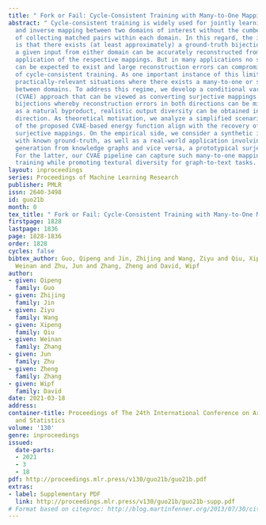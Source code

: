 ```yaml
---
title: " Fork or Fail: Cycle-Consistent Training with Many-to-One Mappings "
abstract: " Cycle-consistent training is widely used for jointly learning a forward
  and inverse mapping between two domains of interest without the cumbersome requirement
  of collecting matched pairs within each domain. In this regard, the implicit assumption
  is that there exists (at least approximately) a ground-truth bijection such that
  a given input from either domain can be accurately reconstructed from successive
  application of the respective mappings. But in many applications no such bijection
  can be expected to exist and large reconstruction errors can compromise the success
  of cycle-consistent training. As one important instance of this limitation, we consider
  practically-relevant situations where there exists a many-to-one or surjective mapping
  between domains. To address this regime, we develop a conditional variational autoencoder
  (CVAE) approach that can be viewed as converting surjective mappings to implicit
  bijections whereby reconstruction errors in both directions can be minimized, and
  as a natural byproduct, realistic output diversity can be obtained in the one-to-many
  direction. As theoretical motivation, we analyze a simplified scenario whereby minima
  of the proposed CVAE-based energy function align with the recovery of ground-truth
  surjective mappings. On the empirical side, we consider a synthetic image dataset
  with known ground-truth, as well as a real-world application involving natural language
  generation from knowledge graphs and vice versa, a prototypical surjective case.
  For the latter, our CVAE pipeline can capture such many-to-one mappings during cycle
  training while promoting textural diversity for graph-to-text tasks. "
layout: inproceedings
series: Proceedings of Machine Learning Research
publisher: PMLR
issn: 2640-3498
id: guo21b
month: 0
tex_title: " Fork or Fail: Cycle-Consistent Training with Many-to-One Mappings "
firstpage: 1828
lastpage: 1836
page: 1828-1836
order: 1828
cycles: false
bibtex_author: Guo, Qipeng and Jin, Zhijing and Wang, Ziyu and Qiu, Xipeng and Zhang,
  Weinan and Zhu, Jun and Zhang, Zheng and David, Wipf
author:
- given: Qipeng
  family: Guo
- given: Zhijing
  family: Jin
- given: Ziyu
  family: Wang
- given: Xipeng
  family: Qiu
- given: Weinan
  family: Zhang
- given: Jun
  family: Zhu
- given: Zheng
  family: Zhang
- given: Wipf
  family: David
date: 2021-03-18
address:
container-title: Proceedings of The 24th International Conference on Artificial Intelligence
  and Statistics
volume: '130'
genre: inproceedings
issued:
  date-parts:
  - 2021
  - 3
  - 18
pdf: http://proceedings.mlr.press/v130/guo21b/guo21b.pdf
extras:
- label: Supplementary PDF
  link: http://proceedings.mlr.press/v130/guo21b/guo21b-supp.pdf
# Format based on citeproc: http://blog.martinfenner.org/2013/07/30/citeproc-yaml-for-bibliographies/
---
```

